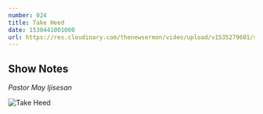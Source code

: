 ```yaml
---
number: 024
title: Take Heed
date: 1530441001000
url: https://res.cloudinary.com/thenewsermon/video/upload/v1535279601/sun_20-05-2018_pst_Jimi-_the_new.mp3
---
```


## Show Notes
_Pastor May Ijisesan_

![Take Heed](https://res.cloudinary.com/thenewsermon/image/upload/v1536165214/sermon%20display%20pictures/take_heed.jpg)
